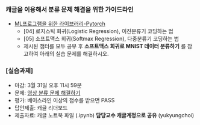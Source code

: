 
### 캐글을 이용해서 분류 문제 해결을 위한 가이드라인
- [ML프로그램을 위한 라이브러리-Pytorch](https://wikidocs.net/57805)
  - [04] 로지스틱 회귀(Logistic Regression), 이진분류기 코딩하는 법 
  - [05] 소프트맥스 회귀(Softmax Regression), 다중분류기 코딩하는 법 
  - 제시된 챕터를 모두 공부 후 **소프트맥스 회귀로 MNIST 데이터 분류하기** 를 참고하여 아래의 실습 문제를 해결하시오.


### [실습과제]
- 마감: 3월 31일 오후 11시 59분
- 문제: [영상 분류 문제 해결하기](https://www.kaggle.com/t/40060338d53c40c5b668a80a73d28008)
- 평가: 베이스라인 이상의 점수를 받으면 PASS
- 답안제출: 캐글 리더보드
- 제출자료: 캐글 노트북 파일 (.ipynb)  **담당교수 캐글계정으로 공유** (yukyungchoi) 
